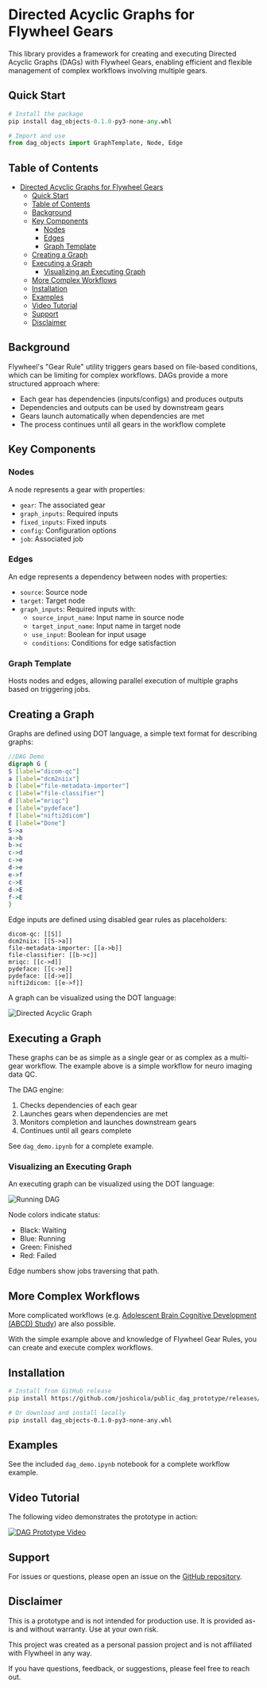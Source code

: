 # Directed Acyclic Graphs for Flywheel Gears

This library provides a framework for creating and executing Directed Acyclic Graphs (DAGs) with Flywheel Gears, enabling efficient and flexible management of complex workflows involving multiple gears.

## Quick Start

```python
# Install the package
pip install dag_objects-0.1.0-py3-none-any.whl

# Import and use
from dag_objects import GraphTemplate, Node, Edge
```

## Table of Contents

- [Directed Acyclic Graphs for Flywheel Gears](#directed-acyclic-graphs-for-flywheel-gears)
  - [Quick Start](#quick-start)
  - [Table of Contents](#table-of-contents)
  - [Background](#background)
  - [Key Components](#key-components)
    - [Nodes](#nodes)
    - [Edges](#edges)
    - [Graph Template](#graph-template)
  - [Creating a Graph](#creating-a-graph)
  - [Executing a Graph](#executing-a-graph)
    - [Visualizing an Executing Graph](#visualizing-an-executing-graph)
  - [More Complex Workflows](#more-complex-workflows)
  - [Installation](#installation)
  - [Examples](#examples)
  - [Video Tutorial](#video-tutorial)
  - [Support](#support)
  - [Disclaimer](#disclaimer)

## Background

Flywheel's "Gear Rule" utility triggers gears based on file-based conditions, which can be limiting for complex workflows. DAGs provide a more structured approach where:

- Each gear has dependencies (inputs/configs) and produces outputs
- Dependencies and outputs can be used by downstream gears
- Gears launch automatically when dependencies are met
- The process continues until all gears in the workflow complete

## Key Components

### Nodes
A node represents a gear with properties:
- `gear`: The associated gear
- `graph_inputs`: Required inputs
- `fixed_inputs`: Fixed inputs
- `config`: Configuration options
- `job`: Associated job

### Edges
An edge represents a dependency between nodes with properties:
- `source`: Source node
- `target`: Target node
- `graph_inputs`: Required inputs with:
  - `source_input_name`: Input name in source node
  - `target_input_name`: Input name in target node
  - `use_input`: Boolean for input usage
  - `conditions`: Conditions for edge satisfaction

### Graph Template
Hosts nodes and edges, allowing parallel execution of multiple graphs based on triggering jobs.

## Creating a Graph

Graphs are defined using DOT language, a simple text format for describing graphs:

```dot
//DAG Demo
digraph G {
S [label="dicom-qc"]
a [label="dcm2niix"]
b [label="file-metadata-importer"]
c [label="file-classifier"]
d [label="mriqc"]
e [label="pydeface"]
f [label="nifti2dicom"]
E [label="Done"]
S->a
a->b
b->c
c->d
c->e
d->e
e->f
c->E
d->E
f->E
}
```

Edge inputs are defined using disabled gear rules as placeholders:

```
dicom-qc: [[S]]
dcm2niix: [[S->a]]
file-metadata-importer: [[a->b]]
file-classifier: [[b->c]]
mriqc: [[c->d]]
pydeface: [[c->e]]
pydeface: [[d->e]]
nifti2dicom: [[e->f]]
```

A graph can be visualized using the DOT language:

![Directed Acyclic Graph](image.png)

## Executing a Graph

These graphs can be as simple as a single gear or as complex as a multi-gear workflow. The example above is a simple workflow for neuro imaging data QC.

The DAG engine:
1. Checks dependencies of each gear
2. Launches gears when dependencies are met
3. Monitors completion and launches downstream gears
4. Continues until all gears complete

See `dag_demo.ipynb` for a complete example.

### Visualizing an Executing Graph

An executing graph can be visualized using the DOT language:

![Running DAG](image-1.png)

Node colors indicate status:
- Black: Waiting
- Blue: Running
- Green: Finished
- Red: Failed

Edge numbers show jobs traversing that path.

## More Complex Workflows

More complicated workflows (e.g. [Adolescent Brain Cognitive Development (ABCD) Study](https://www.ncbi.nlm.nih.gov/core/lw/2.0/html/tileshop_pmc/tileshop_pmc_inline.html?title=Click%20on%20image%20to%20zoom&p=PMC3&id=6981278_nihms-1543097-f0001.jpg)) are also possible.

With the simple example above and knowledge of Flywheel Gear Rules, you can create and execute complex workflows.

## Installation

```bash
# Install from GitHub release
pip install https://github.com/joshicola/public_dag_prototype/releases/download/0.1.0/dag_objects-0.1.0-py3-none-any.whl

# Or download and install locally
pip install dag_objects-0.1.0-py3-none-any.whl
```

## Examples

See the included `dag_demo.ipynb` notebook for a complete workflow example.

## Video Tutorial

The following video demonstrates the prototype in action:

[![DAG Prototype Video](https://img.youtube.com/vi/_0JUfkzFlS0/0.jpg)](https://www.youtube.com/watch?v=_0JUfkzFlS0)

## Support

For issues or questions, please open an issue on the [GitHub repository](https://github.com/joshicola/public_dag_prototype/issues).

## Disclaimer

This is a prototype and is not intended for production use. It is provided as-is and without warranty. Use at your own risk.

This project was created as a personal passion project and is not affiliated with Flywheel in any way.

If you have questions, feedback, or suggestions, please feel free to reach out.
